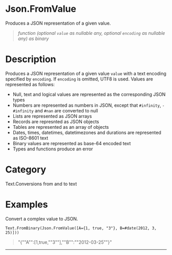 ﻿# Json.FromValue
Produces a JSON representation of a given value.
> _function (optional <code>value</code> as nullable any, optional <code>encoding</code> as nullable any) as binary_
# Description 
<p>Produces a JSON representation of a given value <code>value</code> with a text encoding specified by <code>encoding</code>. If <code>encoding</code> is omitted, UTF8 is used. Values are represented as follows:</p>
 <ul>
        <li>Null, text and logical values are represented as the corresponding JSON types</li>
        <li>Numbers are represented as numbers in JSON, except that <code>#infinity</code>, <code>-#infinity</code> and <code>#nan</code> are converted to null</li>
        <li>Lists are represented as JSON arrays</li>
        <li>Records are represnted as JSON objects</li>
        <li>Tables are represented as an array of objects</li>
        <li>Dates, times, datetimes, datetimezones and durations are represented as ISO-8601 text</li>
        <li>Binary values are represented as base-64 encoded text</li>
        <li>Types and functions produce an error</li>
 </ul>
    
# Category 
Text.Conversions from and to text
# Examples 
Convert a complex value to JSON.
```
Text.FromBinary(Json.FromValue([A={1, true, "3"}, B=#date(2012, 3, 25)]))
```
> "{""A"":[1,true,""3""],""B"":""2012-03-25""}"
***
